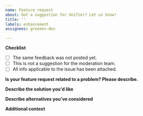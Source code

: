 ```yaml
---
name: Feature request
about: Got a suggestion for Unifier? Let us know!
title: ''
labels: enhancement
assignees: greeeen-dev

---
```


**Checklist**
<!--
Please make sure all of the following applies to your issue.
-->
- [ ] The same feedback was not posted yet.
- [ ] This is not a suggestion for the moderation team.
- [ ] All info applicable to the issue has been attached.

**Is your feature request related to a problem? Please describe.**
<!--
A clear and concise description of what the problem is. Ex. I'm always frustrated when [...]
-->

**Describe the solution you'd like**
<!--
A clear and concise description of what you want to happen.
-->

**Describe alternatives you've considered**
<!--
A clear and concise description of any alternative solutions or features you've considered.
-->

**Additional context**
<!--
Add any other context or screenshots about the feature request here.
-->
